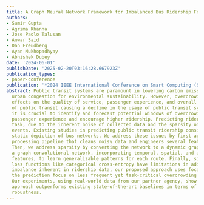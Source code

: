 ```yaml
---
title: A Graph Neural Network Framework for Imbalanced Bus Ridership Forecasting
authors:
- Samir Gupta
- Agrima Khanna
- Jose Paolo Talusan
- Anwar Said
- Dan Freudberg
- Ayan Mukhopadhyay
- Abhishek Dubey
date: '2024-06-01'
publishDate: '2025-02-20T03:16:28.667923Z'
publication_types:
- paper-conference
publication: '*2024 IEEE International Conference on Smart Computing (SMARTCOMP)*'
abstract: Public transit systems are paramount in lowering carbon emissions and reducing
  urban congestion for environmental sustainability. However, overcrowding has adverse
  effects on the quality of service, passenger experience, and overall efficiency
  of public transit causing a decline in the usage of public transit systems. Therefore,
  it is crucial to identify and forecast potential windows of overcrowding to improve
  passenger experience and encourage higher ridership. Predicting ridership is a complex
  task, due to the inherent noise of collected data and the sparsity of overcrowding
  events. Existing studies in predicting public transit ridership consider only a
  static depiction of bus networks. We address these issues by first applying a data
  processing pipeline that cleans noisy data and engineers several features for training.
  Then, we address sparsity by converting the network to a dynamic graph and using
  a graph convolutional network, incorporating temporal, spatial, and auto-regressive
  features, to learn generalizable patterns for each route. Finally, since conventional
  loss functions like categorical cross-entropy have limitations in addressing class
  imbalance inherent in ridership data, our proposed approach uses focal loss to refine
  the prediction focus on less frequent yet task-critical overcrowding instances.
  Our experiments, using real-world data from our partner agency, show that the proposed
  approach outperforms existing state-of-the-art baselines in terms of accuracy and
  robustness.
---
```

